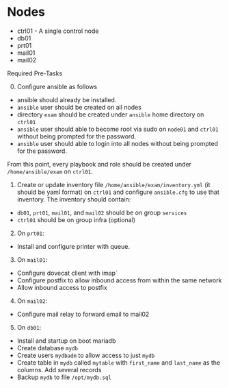 # Nodes

- ctrl01 - A single control node
- db01
- prt01
- mail01
- mail02

Required Pre-Tasks

0.  Configure ansible as follows

  - ansible should already be installed.
  - `ansible` user should be created on all nodes
  - directory `exam` should be created under `ansible` home directory on `ctrl01`
  - `ansible` user should able to become root via sudo on `node01` and `ctrl01` without being prompted for the password.
  - `ansible` user should able to login into all nodes without being prompted for the password.

From this point, every playbook and role should be created under `/home/ansible/exam` on `ctrl01`.

1. Create or update inventory file `/home/ansible/exam/inventory.yml` (it should be yaml format) on `ctrl01` and configure `ansible.cfg` to use that inventory. The inventory should contain:

- `db01`, `prt01`, `mail01`,  and `mail02` should be on group `services`
- `ctrl01` should be on group infra (optional)

2. On `prt01`:

 - Install and configure printer with queue.

3. On `mail01`:

- Configure dovecat client with imap`
- Configure postfix to allow inbound access from within the same network
- Allow inbound access to postfix

4. On `mail02`:

- Configure mail relay to forward email to mail02

5. On `db01`:

- Install and startup on boot mariadb
- Create database `mydb`
- Create users `mydbadm` to allow access to just `mydb`
- Create table in `mydb` called `mytable` with `first_name` and `last_name` as the columns. Add several records
- Backup `mydb` to file `/opt/mydb.sql`
